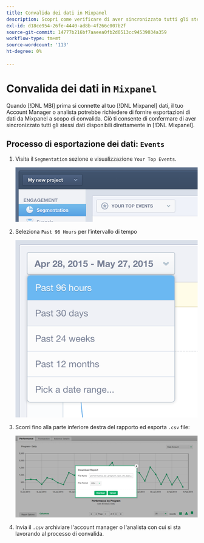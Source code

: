 ```yaml
---
title: Convalida dei dati in Mixpanel
description: Scopri come verificare di aver sincronizzato tutti gli stessi dati disponibili direttamente in Mixpanel.
exl-id: d18ce954-26fe-4440-ad8b-4f266c007b2f
source-git-commit: 14777b216bf7aaeea0fb2d0513cc94539034a359
workflow-type: tm+mt
source-wordcount: '113'
ht-degree: 0%

---
```


# Convalida dei dati in `Mixpanel`

Quando [!DNL MBI] prima si connette al tuo [!DNL Mixpanel] dati, il tuo Account Manager o analista potrebbe richiedere di fornire esportazioni di dati da Mixpanel a scopo di convalida. Ciò ti consente di confermare di aver sincronizzato tutti gli stessi dati disponibili direttamente in [!DNL Mixpanel].

## Processo di esportazione dei dati: `Events`

1. Visita il `Segmentation` sezione e visualizzazione `Your Top Events`.

   ![](../../../assets/your-top-events.png)

1. Seleziona `Past 96 Hours` per l’intervallo di tempo

   ![](../../../assets/past-96-hours.png)

1. Scorri fino alla parte inferiore destra del rapporto ed esporta `.csv` file:

   ![](../../../assets/export-csv-mixpanel.png)

1. Invia il `.csv` archiviare l&#39;account manager o l&#39;analista con cui si sta lavorando al processo di convalida.
